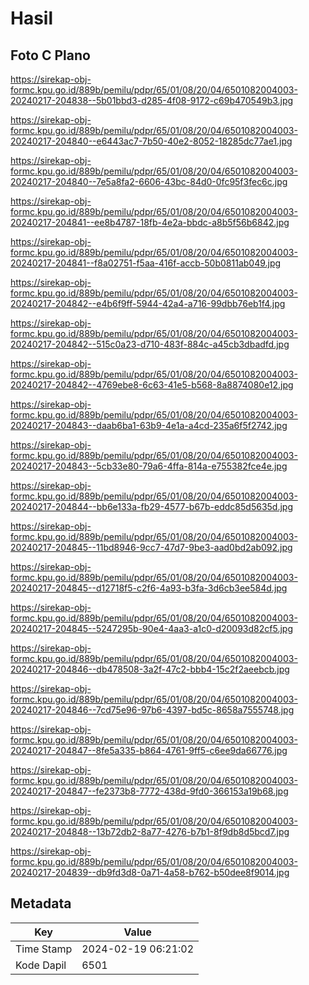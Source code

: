 # Hasil

## Foto C Plano

https://sirekap-obj-formc.kpu.go.id/889b/pemilu/pdpr/65/01/08/20/04/6501082004003-20240217-204838--5b01bbd3-d285-4f08-9172-c69b470549b3.jpg

https://sirekap-obj-formc.kpu.go.id/889b/pemilu/pdpr/65/01/08/20/04/6501082004003-20240217-204840--e6443ac7-7b50-40e2-8052-18285dc77ae1.jpg

https://sirekap-obj-formc.kpu.go.id/889b/pemilu/pdpr/65/01/08/20/04/6501082004003-20240217-204840--7e5a8fa2-6606-43bc-84d0-0fc95f3fec6c.jpg

https://sirekap-obj-formc.kpu.go.id/889b/pemilu/pdpr/65/01/08/20/04/6501082004003-20240217-204841--ee8b4787-18fb-4e2a-bbdc-a8b5f56b6842.jpg

https://sirekap-obj-formc.kpu.go.id/889b/pemilu/pdpr/65/01/08/20/04/6501082004003-20240217-204841--f8a02751-f5aa-416f-accb-50b0811ab049.jpg

https://sirekap-obj-formc.kpu.go.id/889b/pemilu/pdpr/65/01/08/20/04/6501082004003-20240217-204842--e4b6f9ff-5944-42a4-a716-99dbb76eb1f4.jpg

https://sirekap-obj-formc.kpu.go.id/889b/pemilu/pdpr/65/01/08/20/04/6501082004003-20240217-204842--515c0a23-d710-483f-884c-a45cb3dbadfd.jpg

https://sirekap-obj-formc.kpu.go.id/889b/pemilu/pdpr/65/01/08/20/04/6501082004003-20240217-204842--4769ebe8-6c63-41e5-b568-8a8874080e12.jpg

https://sirekap-obj-formc.kpu.go.id/889b/pemilu/pdpr/65/01/08/20/04/6501082004003-20240217-204843--daab6ba1-63b9-4e1a-a4cd-235a6f5f2742.jpg

https://sirekap-obj-formc.kpu.go.id/889b/pemilu/pdpr/65/01/08/20/04/6501082004003-20240217-204843--5cb33e80-79a6-4ffa-814a-e755382fce4e.jpg

https://sirekap-obj-formc.kpu.go.id/889b/pemilu/pdpr/65/01/08/20/04/6501082004003-20240217-204844--bb6e133a-fb29-4577-b67b-eddc85d5635d.jpg

https://sirekap-obj-formc.kpu.go.id/889b/pemilu/pdpr/65/01/08/20/04/6501082004003-20240217-204845--11bd8946-9cc7-47d7-9be3-aad0bd2ab092.jpg

https://sirekap-obj-formc.kpu.go.id/889b/pemilu/pdpr/65/01/08/20/04/6501082004003-20240217-204845--d12718f5-c2f6-4a93-b3fa-3d6cb3ee584d.jpg

https://sirekap-obj-formc.kpu.go.id/889b/pemilu/pdpr/65/01/08/20/04/6501082004003-20240217-204845--5247295b-90e4-4aa3-a1c0-d20093d82cf5.jpg

https://sirekap-obj-formc.kpu.go.id/889b/pemilu/pdpr/65/01/08/20/04/6501082004003-20240217-204846--db478508-3a2f-47c2-bbb4-15c2f2aeebcb.jpg

https://sirekap-obj-formc.kpu.go.id/889b/pemilu/pdpr/65/01/08/20/04/6501082004003-20240217-204846--7cd75e96-97b6-4397-bd5c-8658a7555748.jpg

https://sirekap-obj-formc.kpu.go.id/889b/pemilu/pdpr/65/01/08/20/04/6501082004003-20240217-204847--8fe5a335-b864-4761-9ff5-c6ee9da66776.jpg

https://sirekap-obj-formc.kpu.go.id/889b/pemilu/pdpr/65/01/08/20/04/6501082004003-20240217-204847--fe2373b8-7772-438d-9fd0-366153a19b68.jpg

https://sirekap-obj-formc.kpu.go.id/889b/pemilu/pdpr/65/01/08/20/04/6501082004003-20240217-204848--13b72db2-8a77-4276-b7b1-8f9db8d5bcd7.jpg

https://sirekap-obj-formc.kpu.go.id/889b/pemilu/pdpr/65/01/08/20/04/6501082004003-20240217-204839--db9fd3d8-0a71-4a58-b762-b50dee8f9014.jpg


## Metadata

| Key        | Value               |
| ---------- | ------------------- |
| Time Stamp | 2024-02-19 06:21:02 |
| Kode Dapil | 6501                |



